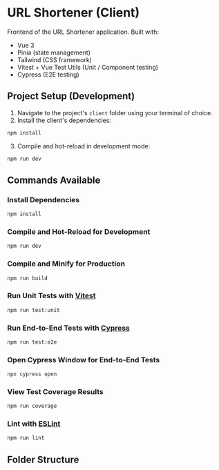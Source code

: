 # URL Shortener (Client)

Frontend of the URL Shortener application. Built with:
* Vue 3
* Pinia (state management)
* Tailwind (CSS framework)
* Vitest + Vue Test Utils (Unit / Component testing)
* Cypress (E2E testing)

## Project Setup (Development)

1. Navigate to the project's ```client``` folder using your terminal of choice.
2. Install the client's dependencies:
```sh
npm install
```

3. Compile and hot-reload in development mode:
```sh
npm run dev
```

## Commands Available

### Install Dependencies

```sh
npm install
```

### Compile and Hot-Reload for Development
```sh
npm run dev
```

### Compile and Minify for Production
```sh
npm run build
```

### Run Unit Tests with [Vitest](https://vitest.dev/)
```sh
npm run test:unit
```

### Run End-to-End Tests with [Cypress](https://www.cypress.io/)
```sh
npm run test:e2e
```

### Open Cypress Window for End-to-End Tests
```sh
npx cypress open
```

### View Test Coverage Results
```sh
npm run coverage
```

### Lint with [ESLint](https://eslint.org/)

```sh
npm run lint
```

## Folder Structure